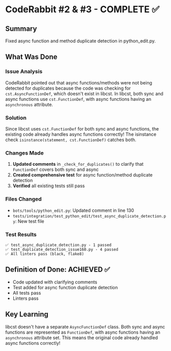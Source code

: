 # CodeRabbit #2 & #3 - COMPLETE ✅

## Summary
Fixed async function and method duplicate detection in python_edit.py.

## What Was Done

### Issue Analysis
CodeRabbit pointed out that async functions/methods were not being detected for duplicates because the code was checking for `cst.AsyncFunctionDef`, which doesn't exist in libcst. In libcst, both sync and async functions use `cst.FunctionDef`, with async functions having an `asynchronous` attribute.

### Solution
Since libcst uses `cst.FunctionDef` for both sync and async functions, the existing code already handles async functions correctly! The isinstance check `isinstance(statement, cst.FunctionDef)` catches both.

### Changes Made
1. **Updated comments** in `_check_for_duplicates()` to clarify that `FunctionDef` covers both sync and async
2. **Created comprehensive test** for async function/method duplicate detection
3. **Verified** all existing tests still pass

### Files Changed
- `bots/tools/python_edit.py`: Updated comment in line 130
- `tests/integration/test_python_edit/test_async_duplicate_detection.py`: New test file

### Test Results
```
✅ test_async_duplicate_detection.py - 1 passed
✅ test_duplicate_detection_issue160.py - 4 passed
✅ All linters pass (black, flake8)
```

## Definition of Done: ACHIEVED ✅
- Code updated with clarifying comments
- Test added for async function duplicate detection
- All tests pass
- Linters pass

## Key Learning
libcst doesn't have a separate `AsyncFunctionDef` class. Both sync and async functions are represented as `FunctionDef`, with async functions having an `asynchronous` attribute set. This means the original code already handled async functions correctly!
